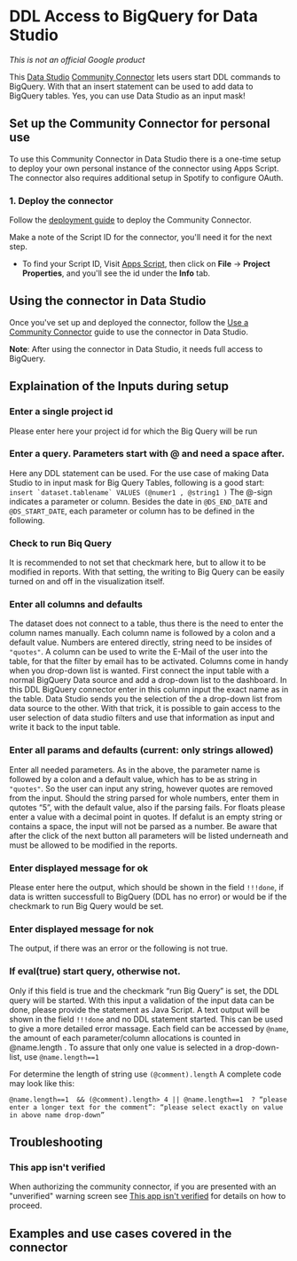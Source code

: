 # DDL Access to BigQuery for Data Studio

*This is not an official Google product*

This [Data Studio] [Community Connector] lets users start DDL commands to BigQuery. With that an insert statement can be used to add data to BigQuery tables. Yes, you can use Data Studio as an input mask!


## Set up the Community Connector for personal use

To use this Community Connector in Data Studio there is a one-time setup to
deploy your own personal instance of the connector using Apps Script. The
connector also requires additional setup in Spotify to configure OAuth.

### 1. Deploy the connector

Follow the [deployment guide] to deploy the Community Connector.

Make a note of the Script ID for the connector, you'll need it for the next
step.

- To find your Script ID, Visit [Apps Script], then click on
  **File** -> **Project Properties**, and you'll see the id under the **Info**
  tab.



## Using the connector in Data Studio

Once you've set up and deployed the connector, follow the
[Use a Community Connector] guide to use the connector in Data Studio.

**Note**: After using the connector in Data Studio, it needs full access to BigQuery.


## Explaination of the Inputs during setup
### Enter a single project id
Please enter here your project id for which the Big Query will be run
### Enter a query. Parameters start with @ and need a space after.
Here any DDL statement can be used. For the use case of making Data Studio to in input mask for Big Query Tables, following is a good start:
```insert `dataset.tablename` VALUES (@numer1 , @string1 )```
The @-sign indicates a parameter or column.  Besides the date in ```@DS_END_DATE``` and ```@DS_START_DATE```, each parameter or column has to be defined in the following. 
### Check to run Biq Query
It is recommended to not set that checkmark here, but to allow it to be modified in reports. With that setting, the writing to Big Query can be easily turned on and off in the visualization itself. 
### Enter all columns and defaults
The dataset does not connect to a table, thus there is the need to enter the column names manually. Each column name is followed by a colon and a default value. Numbers are entered directly, string need to be insides of ```"quotes"```.  A column can be used to write the E-Mail of the user into the table, for that the filter by email has to be activated. Columns come in handy when you drop-down list is wanted. First connect the input table with a normal BigQuery Data source and add a drop-down list to the dashboard. In this DDL BigQuery connector enter in this column input the exact name as in the table. Data Studio sends you the selection of the a drop-down list from data source to the other. With that trick, it is possible to gain access to the user selection of data studio filters and use that information as input and write it back to the input table.  
### Enter all params and defaults (current: only strings allowed)
Enter all needed parameters. As in the above, the parameter name is followed by a colon and a default value, which has to be as string in ```"quotes"```.  So the user can input any string, however quotes are removed from the input. Should the string parsed for whole numbers, enter them in qutotes “5”, with the default value, also if the parsing fails. For floats please enter a value with a decimal point in quotes. If defalut is an empty string or contains a space, the input will not be parsed as a number.
Be aware that after the click of the next button all parameters will be listed underneath and must be allowed to be modified in the reports.
### Enter displayed message for ok
Please enter here the output, which should be shown in the field ```!!!done```, if data is written successfull to BigQuery (DDL has no error) or would be if the checkmark to  run Big Query would be set. 
### Enter displayed message for nok 
The output, if there was an error or the following is not true.
### If eval(true) start query, otherwise not.
Only if this field is true and the checkmark “run Big Query” is set, the DDL query will be started.
With this input a validation of the input data can be done, please provide the statement as Java Script. A text output will be shown in the field ```!!!done``` and no DDL statement started. This can be used to give a more detailed error massage. Each field can be accessed by ```@name```, the amount of each parameter/column allocations is counted in @name.length . To assure that only one value is selected in a drop-down-list, use 
```@name.length==1```

For determine the length of string use ```(@comment).length```
A complete code may look like this:
```
@name.length==1  && (@comment).length> 4 || @name.length==1  ? “please enter a longer text for the comment”: “please select exactly on value in above name drop-down”
```

## Troubleshooting




### This app isn't verified

When authorizing the community connector, if you are presented with an
"unverified" warning screen see [This app isn't verified] for details on how to
proceed.

## Examples and use cases covered in the connector



[Data Studio]: https://datastudio.google.com
[Community Connector]: https://developers.google.com/datastudio/connector
[screenshot]: ./Spotify.png?raw=true
[deployment guide]: ../deploy.md

[deployment guide]: ../deploy.md
[Apps Script]: https://script.google.com
[Use a Community Connector]: https://developers.google.com/datastudio/connector/use
[revoke access]: https://support.google.com/datastudio/answer/9053467
[connector list]: https://datastudio.google.com/c/datasources/create
[creating a new data source]: https://support.google.com/datastudio/answer/6300774
[This app isn't verified]: ../verification.md
